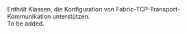 <Namespace Name="Microsoft.ServiceFabric.Services.Remoting.FabricTransport">
  <Docs>
    <summary>Enthält Klassen, die Konfiguration von Fabric-TCP-Transport-Kommunikation unterstützen.</summary> 
    <remarks>To be added.</remarks>
  </Docs>
</Namespace>
